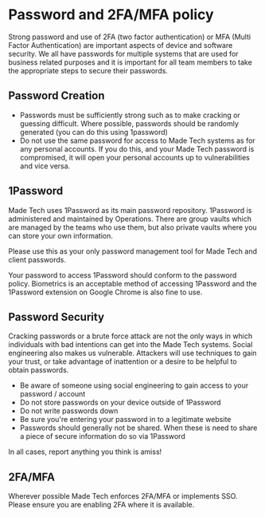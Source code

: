 # Password and 2FA/MFA policy

Strong password and use of 2FA (two factor authentication) or MFA (Multi Factor Authentication) are important aspects of device and software security. We all have passwords for multiple systems that are used for business related purposes and it is important for all team members to take the appropriate steps to secure their passwords.

## Password Creation
- Passwords must be sufficiently strong such as to make cracking or guessing difficult. Where possible, passwords should be randomly generated (you can do this using 1password)
- Do not use the same password for access to Made Tech systems as for any personal accounts. If you do this, and your Made Tech password is compromised, it will open your personal accounts up to vulnerabilities and vice versa.

## 1Password
Made Tech uses 1Password as its main password repository. 1Password is administered and maintained by Operations.  There are group vaults which are managed by the teams who use them, but also private vaults where you can store your own information. 

Please use this as your only password management tool for Made Tech and client passwords.

Your password to access 1Password should conform to the password policy. Biometrics is an acceptable method of accessing 1Password and the 1Password extension on Google Chrome is also fine to use. 

## Password Security

Cracking passwords or a brute force attack are not the only ways in which individuals with bad intentions can get into the Made Tech systems. Social engineering also makes us vulnerable. Attackers will use techniques to gain your trust, or take advantage of inattention or a desire to be helpful to obtain passwords.
- Be aware of someone using social engineering to gain access to your password / account
- Do not store passwords on your device outside of 1Password
- Do not write passwords down
- Be sure you're entering your password in to a legitimate website
- Passwords should generally not be shared. When these is need to share a piece of secure information do so via 1Password

In all cases, report anything you think is amiss!

## 2FA/MFA
Wherever possible Made Tech enforces 2FA/MFA or implements SSO.  Please ensure you are enabling 2FA where it is available. 
